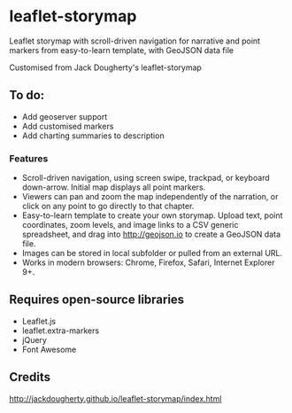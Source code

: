 # leaflet-storymap
Leaflet storymap with scroll-driven navigation for narrative and point markers from easy-to-learn template, with GeoJSON data file

Customised from Jack Dougherty's leaflet-storymap

## To do:
- Add geoserver support
- Add customised markers
- Add charting summaries to description

### Features
- Scroll-driven navigation, using screen swipe, trackpad, or keyboard down-arrow. Initial map displays all point markers.
- Viewers can pan and zoom the map independently of the narration, or click on any point to go directly to that chapter.
- Easy-to-learn template to create your own storymap. Upload text, point coordinates, zoom levels, and image links to a CSV generic spreadsheet, and drag into http://geojson.io to create a GeoJSON data file.
- Images can be stored in local subfolder or pulled from an external URL.
- Works in modern browsers: Chrome, Firefox, Safari, Internet Explorer 9+.


## Requires open-source libraries
- Leaflet.js
- leaflet.extra-markers
- jQuery
- Font Awesome

## Credits
http://jackdougherty.github.io/leaflet-storymap/index.html

